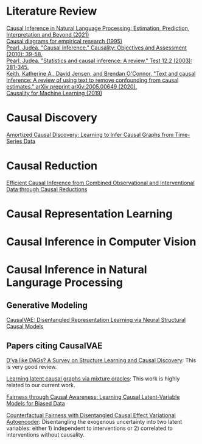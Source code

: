 # Literature Review
[Causal Inference in Natural Language Processing: Estimation, Prediction, Interpretation and Beyond (2021)](https://arxiv.org/pdf/2109.00725.pdf) \
[Causal diagrams for empirical research (1995)](http://bayes.cs.ucla.edu/R218-B.pdf) \
[Pearl, Judea. "Causal inference." Causality: Objectives and Assessment (2010): 39-58.](http://proceedings.mlr.press/v6/pearl10a/pearl10a.pdf) \
[Pearl, Judea. "Statistics and causal inference: A review." Test 12.2 (2003): 281-345.](https://link.springer.com/content/pdf/10.1007/BF02595718.pdf) \
[Keith, Katherine A., David Jensen, and Brendan O'Connor. "Text and causal inference: A review of using text to remove confounding from causal estimates." arXiv preprint arXiv:2005.00649 (2020).](https://arxiv.org/pdf/2005.00649.pdf) \
[Causality for Machine Learning (2019)](https://arxiv.org/pdf/1911.10500.pdf)

# Causal Discovery
[Amortized Causal Discovery: Learning to Infer Causal Graphs from Time-Series Data](https://arxiv.org/pdf/2006.10833.pdf)

# Causal Reduction
[Efficient Causal Inference from Combined Observational and Interventional Data through Causal Reductions](https://arxiv.org/pdf/2103.04786.pdf)

# Causal Representation Learning

# Causal Inference in Computer Vision

# Causal Inference in Natural Langurage Processing

## Generative Modeling
[CausalVAE: Disentangled Representation Learning via Neural Structural Causal Models](https://arxiv.org/pdf/2004.08697.pdf)

## Papers citing CausalVAE
[D’ya like DAGs? A Survey on Structure Learning and Causal Discovery](https://arxiv.org/pdf/2103.02582.pdf): This is very good review.

[Learning latent causal graphs via mixture oracles](https://openreview.net/pdf?id=f9mSLa07Ncc): This work is highly related to our current work.

[Fairness through Causal Awareness: Learning Causal Latent-Variable Models for Biased Data](https://sci-hub.hkvisa.net/https://doi.org/10.1145/3287560.3287564)

[Counterfactual Fairness with Disentangled Causal Effect Variational Autoencoder](https://www.aaai.org/AAAI21Papers/AAAI-6311.KimH.pdf): Disentangling the exogenous uncertainty into two latent variables: either 1) independent to interventions or 2) correlated to interventions without causality.
